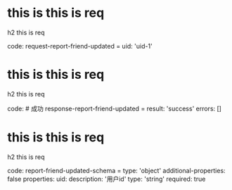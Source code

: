 # this is this is req

h2 this is req

code:
    request-report-friend-updated =
  uid: 'uid-1'


# this is this is req

h2 this is req

code:
    # 成功
response-report-friend-updated =
  result: 'success'
  errors: []


# this is this is req

h2 this is req

code:
    report-friend-updated-schema =
  type: 'object'
  additional-properties: false
  properties:
    uid:
      description: '用户id'
      type: 'string'
      required: true


